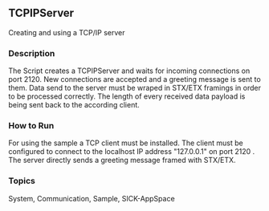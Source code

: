 ## TCPIPServer
Creating and using a TCP/IP server

### Description
The Script creates a TCPIPServer and waits for incoming connections on port 2120. 
New connections are accepted and a greeting message is sent to them.
Data send to the server must be wraped in STX/ETX framings in order to be processed correctly.
The length of every received data payload is being sent back to the according client.

### How to Run
For using the sample a TCP client must be installed.
The client must be configured to connect to the localhost IP address "127.0.0.1" on port 2120 .
The server directly sends a greeting message framed with STX/ETX.

### Topics
System, Communication, Sample, SICK-AppSpace
